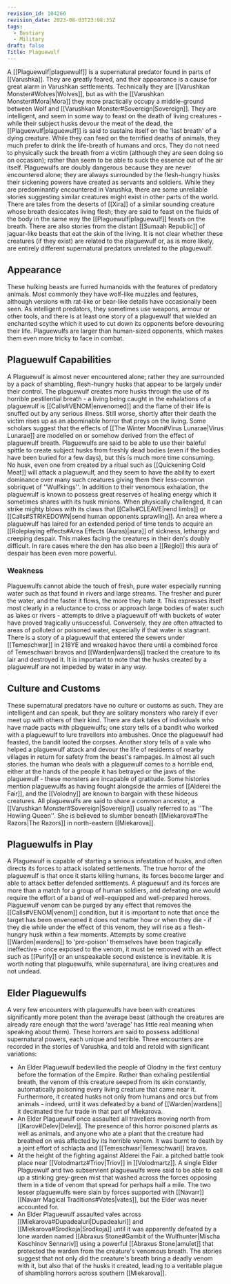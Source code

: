 ```yaml
---
revision_id: 104260
revision_date: 2023-08-03T23:08:35Z
tags:
  - Bestiary
  - Military
draft: false
Title: Plaguewulf
---
```

A [[Plaguewulf|plaguewulf]] is a supernatural predator found in parts of [[Varushka]]. They are greatly feared, and their appearance is a cause for great alarm in Varushkan settlements. Technically they are [[Varushkan Monster#Wolves|Wolves]], but as with the [[Varushkan Monster#Mora|Mora]] they more practically occupy a middle-ground between Wolf and [[Varushkan Monster#Sovereign|Sovereign]]. 
They are intelligent, and seem in some way to feast on the death of living creatures - while their subject husks devour the meat of the dead, the [[Plaguewulf|plaguewulf]] is said to sustains itself on the 'last breath' of a dying creature. While they can feed on the terrified deaths of animals, they much prefer to drink the life-breath of humans and orcs. They do not need to physically suck the breath from a victim (although they are seen doing so on occasion); rather than seem to be able to suck the essence out of the air itself.
Plaguewulfs are doubly dangerous because they are never encountered alone; they are always surrounded by the flesh-hungry husks their sickening powers have created as servants and soldiers.
While they are predominantly encountered in Varushka, there are some unreliable stories suggesting similar creatures might exist in other parts of the world. There are tales from the deserts of [[Xira]] of a similar sounding creature whose breath desiccates living flesh; they are said to feast on the fluids of the body in the same way the [[Plaguewulf|plaguewulf]] feasts on the breath. There are also stories from the distant [[Sumaah Republic]] of jaguar-like beasts that eat the skin of the living. It is not clear whether these creatures (if they exist) are related to the plaguewulf or, as is more likely, are entirely different supernatural predators unrelated to the plaguewulf.
## Appearance
These hulking beasts are furred humanoids with the features of predatory animals. Most commonly they have wolf-like muzzles and features, although versions with rat-like or bear-like details have occasionally been seen. As intelligent predators, they sometimes use weapons, armour or other tools, and there is at least one story of a plaguewulf that wielded an enchanted scythe which it used to cut down its opponents before devouring their life. Plaguewulfs are larger than human-sized opponents, which makes them even more tricky to face in combat.
## Plaguewulf Capabilities
A Plaguewulf is almost never encountered alone; rather they are surrounded by a pack of shambling, flesh-hungry husks that appear to be largely under their control. The plaguewulf creates more husks through the use of its horrible pestilential breath - a living being caught in the exhalations of a plaguewulf is [[Calls#VENOM|envenomed]] and the flame of their life is snuffed out by any serious illness. Still worse, shortly after their death the victim rises up as an abominable horror that preys on the living. Some scholars suggest that the effects of [[The Winter Moon#Virus Lunarae|Virus Lunarae]] are modelled on or somehow derived from the effect of plaguewulf breath. Plaguewulfs are said to be able to use their baleful spittle to create subject husks from freshly dead bodies (even if the bodies have been buried for a few days), but this is much more time consuming.
No husk, even one from created by a ritual such as [[Quickening Cold Meat]] will attack a plaguewulf, and they seem to have the ability to exert dominance over many such creatures giving them their less-common sobriquet of ''Wulfkings''.
In addition to their venomous exhalation, the plaguewulf is known to possess great reserves of healing energy which it sometimes shares with its husk minions. When physically challenged, it can strike mighty blows with its claws that [[Calls#CLEAVE|rend limbs]] or [[Calls#STRIKEDOWN|send human opponents sprawling]].
An area where a plaguewulf has laired for an extended period of time tends to acquire an [[Roleplaying effects#Area Effects (Auras)|aura]] of sickness, lethargy and creeping despair. This makes facing the creatures in their den's doubly difficult. In rare cases where the den has also been a [[Regio]] this aura of despair has been even more powerful.
### Weakness
Plaguewulfs cannot abide the touch of fresh, pure water especially running water such as that found in rivers and large streams. The fresher and purer the water, and the faster it flows, the more they hate it. This expresses itself most clearly in a reluctance to cross or approach large bodies of water such as lakes or rivers - attempts to drive a plaguewulf off with buckets of water have proved tragically unsuccessful.
Conversely, they are often attracted to areas of polluted or poisoned water, especially if that water is stagnant. There is a story of a plaguewulf that entered the sewers under [[Temeschwar]] in 218YE and wreaked havoc there until a combined force of Temeschwari bravos and [[Warden|wardens]] tracked the creature to its lair and destroyed it.
It is important to note that the husks created by a plaguewulf are not impeded by water in any way.
## Culture and Customs
These supernatural predators have no culture or customs as such. They are intelligent and can speak, but they are solitary monsters who rarely if ever meet up with others of their kind. 
There are dark tales of individuals who have made pacts with plaguewulfs; one story tells of a bandit who worked with a plaguewulf to lure travellers into ambushes. Once the plaguewulf had feasted, the bandit looted the corpses. Another story tells of a vale who helped a plaguewulf attack and devour the life of residents of nearby villages in return for safety from the beast's rampages. In almost all such stories. the human who deals with a plaguewulf comes to a horrible end, either at the hands of the people it has betrayed or the jaws of the plaguewulf - these monsters are incapable of gratitude.
Some histories mention plaguewulfs as having fought alongside the armies of [[Alderei the Fair]], and the [[Volodny]] are known to bargain with these hideous creatures.
All plaguewulfs are said to share a common ancestor, a [[Varushkan Monster#Sovereign|Sovereign]] usually referred to as ''The Howling Queen''. She is believed to slumber beneath [[Miekarova#The Razors|The Razors]] in north-eastern [[Miekarova]].
## Plaguewulfs in Play
A Plaguewulf is capable of starting a serious infestation of husks, and often directs its forces to attack isolated settlements. The true horror of the plaguewulf is that once it starts killing humans, its forces become larger and able to attack better defended settlements. A plaguewulf and its forces are more than a match for a group of human soldiers, and defeating one would require the effort of a band of well-equipped and well-prepared heroes.
Plaguewulf venom can be purged by any effect that removes the [[Calls#VENOM|venom]] condition, but it is important to note that once the target has been envenomed it does not matter how or when they die - if they die while under the effect of this venom, they will rise as a flesh-hungry husk within a few moments. Attempts by some creative [[Warden|wardens]] to 'pre-poison' themselves have been tragically ineffective - once exposed to the venom, it must be removed with an effect such as [[Purify]] or an unspeakable second existence is inevitable.
It is worth noting that plaguewulfs, while supernatural, are living creatures and not undead.
## Elder Plaguewulfs
A very few encounters with plaguewulfs have been with creatures significantly more potent than the average beast (although the creatures are already rare enough that the word 'average' has little real meaning when speaking about them). These horrors are said to possess additional supernatural powers, each unique and terrible. Three encounters are recorded in the stories of Varushka, and told and retold with significant variations:
* An Elder Plaguewulf bedevilled the people of Olodny in the first century before the formation of the Empire. Rather than exhaling pestilential breath, the venom of this creature seeped from its skin constantly, automatically poisoning every living creature that came near it. Furthermore, it created husks not only from humans and orcs but from animals - indeed, until it was defeated by a band of [[Warden|wardens]] it decimated the fur trade in that part of Miekarova.
* An Elder Plaguewulf once assaulted all travellers moving north from [[Karov#Delev|Delev]]. The presence of this horror poisoned plants as well as animals, and anyone who ate a plant that the creature had breathed on was affected by its horrible venom. It was burnt to death by a joint effort of schlacta and [[Temeschwar|Temeschwari]] bravos.
* At the height of the fighting against Alderei the Fair. a pitched battle took place near [[Volodmartz#Triov|Triov]] in [[Volodmartz]]. A single Elder Plaguewulf and two subservient plaguewulfs were said to be able to call up a stinking grey-green mist that washed across the forces opposing them in a tide of venom that spread for perhaps half a mile. The two lesser plaguewulfs were slain by forces supported with [[Navarr]] [[Navarr Magical Traditions#Vates|vates]], but the Elder was never accounted for.
* An Elder Plaguewulf assaulted vales across [[Miekarova#Dupadealuri|Dupadealuri]] and [[Miekarova#Srodkoja|Srodkoja]] until it was apparently defeated by a lone warden named [[Abraxus Stone#Gambit of the Wulfhunter|Mischa Koschinov Sennariv]] using a powerful [[Abraxus Stone|amulet]] that protected the warden from the creature's venomous breath. The stories suggest that not only did the creature's breath bring a deadly venom with it, but also that of the husks it created, leading to a veritable plague of shambling horrors across southern [[Miekarova]].